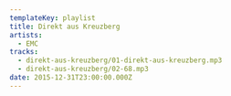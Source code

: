 ```yaml
---
templateKey: playlist
title: Direkt aus Kreuzberg
artists:
  - EMC
tracks:
  - direkt-aus-kreuzberg/01-direkt-aus-kreuzberg.mp3
  - direkt-aus-kreuzberg/02-68.mp3
date: 2015-12-31T23:00:00.000Z
---
```


